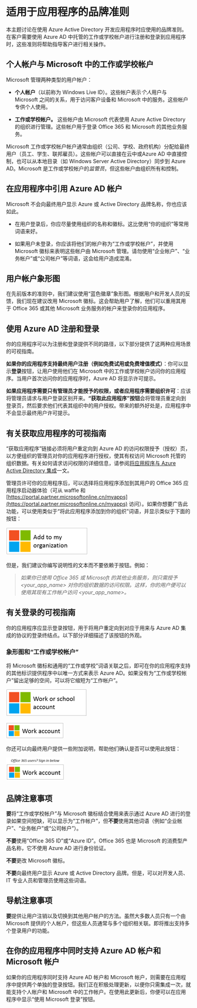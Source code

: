 <properties
   pageTitle="适用于应用程序的品牌准则"
   description="介绍面向开发人员的 Azure Active Directory 资源的综合性指南"
   services="active-directory"
   documentationCenter="dev-center-name"
   authors="msmbaldwin"
   manager="mbaldwin"
   editor=""/>

<tags
   ms.service="active-directory"
   ms.date="08/25/2015"
   wacn.date="11/02/2015"/>


# 适用于应用程序的品牌准则


本主题讨论在使用 Azure Active Directory 开发应用程序时应使用的品牌准则。在客户需要使用 Azure AD 中托管的工作或学校帐户进行注册和登录到应用程序时，这些准则将帮助指导客户进行相关操作。

## 个人帐户与 Microsoft 中的工作或学校帐户

Microsoft 管理两种类型的用户帐户：

- **个人帐户**（以前称为 Windows Live ID）。这些帐户表示*个人*用户与 Microsoft 之间的关系，用于访问客户设备和 Microsoft 中的服务。这些帐户专供个人使用。

- **工作或学校帐户。** 这些帐户由 Microsoft 代表使用 Azure Active Directory 的组织进行管理。这些帐户用于登录 Office 365 和 Microsoft 的其他业务服务。

Microsoft 工作或学校帐户帐户通常由组织（公司、学校、政府机构）分配给最终用户（员工、学生、联邦雇员）。这些帐户可以直接在云中或Azure AD 中直接控制，也可以从本地目录（如 Windows Server Active Directory）同步到 Azure AD。Microsoft 是工作或学校帐户的*监管员*，但这些帐户由组织所有和控制。

## 在应用程序中引用 Azure AD 帐户

Microsoft 不会向最终用户显示 Azure 或 Active Directory 品牌名称，你也应该如此。

- 在用户登录后，你应尽量使用组织的名称和徽标。这比使用“你的组织”等常用词语来好。

- 如果用户未登录，你应该将他们的帐户称为“工作或学校帐户”，并使用 Microsoft 徽标来表明这些帐户由 Microsoft 管理。请勿使用“企业帐户”、“业务帐户”或“公司帐户”等词语，这会给用户造成混淆。

## 用户帐户象形图  

在先前版本的准则中，我们建议使用“蓝色徽章”象形图。根据用户和开发人员的反馈，我们现在建议改用 Microsoft 徽标。这会帮助用户了解，他们可以重用其用于 Office 365 或其他 Microsoft 业务服务的帐户来登录你的应用程序。

## 使用 Azure AD 注册和登录

你的应用程序可以为注册和登录提供不同的路径，以下部分提供了这两种应用场景的可视指南。

**如果你的应用程序支持最终用户注册（例如免费试用或免费增值模式）**：你可以显示**登录**按钮，让用户使用他们在 Microsoft 中的工作或学校帐户访问你的应用程序。当用户首次访问你的应用程序时，Azure AD 将显示许可提示。

**如果应用程序需要只有管理员才能授予的权限，或者应用程序需要组织许可**：应该将管理员请求与用户登录区别开来。**“获取此应用程序”按钮**会将管理员重定向到登录页，然后要求他们代表其组织中的用户授权。带来的额外好处是，应用程序中不会显示最终用户许可提示。

## 有关获取应用程序的可视指南

“获取应用程序”链接必须将用户重定向到 Azure AD 的访问权限授予（授权）页，以方便组织的管理员对你的应用程序进行授权，使其有权访问 Microsoft 托管的组织数据。有关如何请求访问权限的详细信息，请参阅[将应用程序与 Azure Active Directory 集成](/documentation/articles/active-directory-integrating-applications)一文。

管理员许可你的应用程序后，可以选择将应用程序添加到其用户的 Office 365 应用程序启动器体验（可从 waffle 和 [https://portal.partner.microsoftonline.cn/myapps](https://portal.partner.microsoftonline.cn/myapps) 访问）。如果你想要广告此功能，可以使用类似于“将此应用程序添加到你的组织”词语，并显示类似于下面的按钮：

![应用程序类型和方案](./media/active-directory-branding-guidelines/add-to-my-org.png)
  
但是，我们建议你编写说明性的文本而不要依赖于按钮。例如：
> *如果你已使用 Office 365 或 Microsoft 的其他业务服务，则只需授予 <your_app_name> 对你的组织数据的访问权限。这样，你的用户便可以使用其现有工作帐户访问 <your_app_name>。*


## 有关登录的可视指南  

你的应用程序应显示登录按钮，用于将用户重定向到对应于用来与 Azure AD 集成的协议的登录终结点。以下部分详细描述了该按钮的外观。

### 象形图和“工作或学校帐户”   

将 Microsoft 徽标和通用的“工作或学校”词语关联之后，即可在你的应用程序支持的其他标识提供程序中以唯一方式来表示 Azure AD。如果没有为“工作或学校帐户”留出足够的空间，可以将它缩短为“工作帐户”。
 
![应用程序类型和方案](./media/active-directory-branding-guidelines/work-or-school-account.png)

![应用程序类型和方案](./media/active-directory-branding-guidelines/work-account.png)

你还可以向最终用户提供一些附加说明，帮助他们确认是否可以使用此按钮：

![应用程序类型和方案](./media/active-directory-branding-guidelines/work-account-with-explaination.png)
 
## 品牌注意事项  

**要**将“工作或学校帐户”与 Microsoft 徽标结合使用来表示通过 Azure AD 进行的登录如果空间短缺，可以显示为“工作帐户”，但**不要**使用其他词语（例如“企业帐户”、“业务帐户”或“公司帐户”）。

**不要**使用“Office 365 ID”或“Azure ID”。Office 365 也是 Microsoft 的消费型产品名称，它不使用 Azure AD 进行身份验证。

**不要**更改 Microsoft 徽标。

**不要**向最终用户显示 Azure 或 Active Directory 品牌。但是，可以对开发人员、IT 专业人员和管理员使用这些词语。

## 导航注意事项

**要**提供让用户注销以及切换到其他用户帐户的方法。虽然大多数人员只有一个由 Microsoft 提供的个人帐户，但这些人员通常与多个组织相关联。即将推出支持多个登录用户的功能。

## 在你的应用程序中同时支持 Azure AD 帐户和 Microsoft 帐户

如果你的应用程序同时支持 Azure AD 帐户和 Microsoft 帐户，则需要在应用程序中提供两个单独的登录按钮。我们正在积极处理更新，以便你只需集成一次，就能支持个人帐户和 Microsoft 中的工作帐户。在使用此更新后，你便可以在应用程序中显示“使用 Microsoft 登录”按钮。

<!---HONumber=60-->